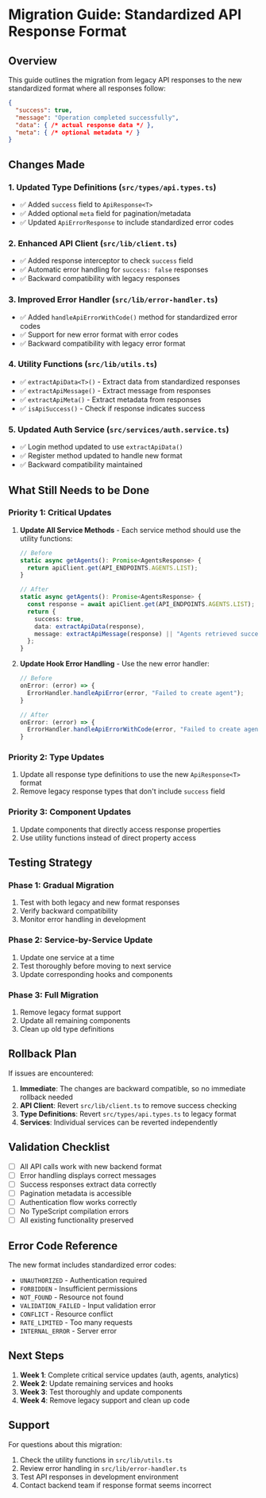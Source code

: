 # Migration Guide: Standardized API Response Format

## Overview
This guide outlines the migration from legacy API responses to the new standardized format where all responses follow:
```json
{
  "success": true,
  "message": "Operation completed successfully",
  "data": { /* actual response data */ },
  "meta": { /* optional metadata */ }
}
```

## Changes Made

### 1. **Updated Type Definitions** (`src/types/api.types.ts`)
- ✅ Added `success` field to `ApiResponse<T>`
- ✅ Added optional `meta` field for pagination/metadata
- ✅ Updated `ApiErrorResponse` to include standardized error codes

### 2. **Enhanced API Client** (`src/lib/client.ts`)
- ✅ Added response interceptor to check `success` field
- ✅ Automatic error handling for `success: false` responses
- ✅ Backward compatibility with legacy responses

### 3. **Improved Error Handler** (`src/lib/error-handler.ts`)
- ✅ Added `handleApiErrorWithCode()` method for standardized error codes
- ✅ Support for new error format with error codes
- ✅ Backward compatibility with legacy error format

### 4. **Utility Functions** (`src/lib/utils.ts`)
- ✅ `extractApiData<T>()` - Extract data from standardized responses
- ✅ `extractApiMessage()` - Extract message from responses
- ✅ `extractApiMeta()` - Extract metadata from responses
- ✅ `isApiSuccess()` - Check if response indicates success

### 5. **Updated Auth Service** (`src/services/auth.service.ts`)
- ✅ Login method updated to use `extractApiData()`
- ✅ Register method updated to handle new format
- ✅ Backward compatibility maintained

## What Still Needs to be Done

### **Priority 1: Critical Updates**
1. **Update All Service Methods** - Each service method should use the utility functions:
   ```typescript
   // Before
   static async getAgents(): Promise<AgentsResponse> {
     return apiClient.get(API_ENDPOINTS.AGENTS.LIST);
   }

   // After
   static async getAgents(): Promise<AgentsResponse> {
     const response = await apiClient.get(API_ENDPOINTS.AGENTS.LIST);
     return {
       success: true,
       data: extractApiData(response),
       message: extractApiMessage(response) || "Agents retrieved successfully"
     };
   }
   ```

2. **Update Hook Error Handling** - Use the new error handler:
   ```typescript
   // Before
   onError: (error) => {
     ErrorHandler.handleApiError(error, "Failed to create agent");
   }

   // After
   onError: (error) => {
     ErrorHandler.handleApiErrorWithCode(error, "Failed to create agent");
   }
   ```

### **Priority 2: Type Updates**
1. Update all response type definitions to use the new `ApiResponse<T>` format
2. Remove legacy response types that don't include `success` field

### **Priority 3: Component Updates**
1. Update components that directly access response properties
2. Use utility functions instead of direct property access

## Testing Strategy

### **Phase 1: Gradual Migration**
1. Test with both legacy and new format responses
2. Verify backward compatibility
3. Monitor error handling in development

### **Phase 2: Service-by-Service Update**
1. Update one service at a time
2. Test thoroughly before moving to next service
3. Update corresponding hooks and components

### **Phase 3: Full Migration**
1. Remove legacy format support
2. Update all remaining components
3. Clean up old type definitions

## Rollback Plan

If issues are encountered:
1. **Immediate**: The changes are backward compatible, so no immediate rollback needed
2. **API Client**: Revert `src/lib/client.ts` to remove success checking
3. **Type Definitions**: Revert `src/types/api.types.ts` to legacy format
4. **Services**: Individual services can be reverted independently

## Validation Checklist

- [ ] All API calls work with new backend format
- [ ] Error handling displays correct messages
- [ ] Success responses extract data correctly
- [ ] Pagination metadata is accessible
- [ ] Authentication flow works correctly
- [ ] No TypeScript compilation errors
- [ ] All existing functionality preserved

## Error Code Reference

The new format includes standardized error codes:
- `UNAUTHORIZED` - Authentication required
- `FORBIDDEN` - Insufficient permissions  
- `NOT_FOUND` - Resource not found
- `VALIDATION_FAILED` - Input validation error
- `CONFLICT` - Resource conflict
- `RATE_LIMITED` - Too many requests
- `INTERNAL_ERROR` - Server error

## Next Steps

1. **Week 1**: Complete critical service updates (auth, agents, analytics)
2. **Week 2**: Update remaining services and hooks
3. **Week 3**: Test thoroughly and update components
4. **Week 4**: Remove legacy support and clean up code

## Support

For questions about this migration:
1. Check the utility functions in `src/lib/utils.ts`
2. Review error handling in `src/lib/error-handler.ts`
3. Test API responses in development environment
4. Contact backend team if response format seems incorrect